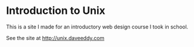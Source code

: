 Introduction to Unix
====================

This is a site I made for an introductory web design course I took in school.

See the site at http://unix.daveeddy.com
